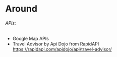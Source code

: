 # Around
###### APIs:

- Google Map APIs
- Travel Advisor by Api Dojo from RapidAPI https://rapidapi.com/apidojo/api/travel-advisor/

